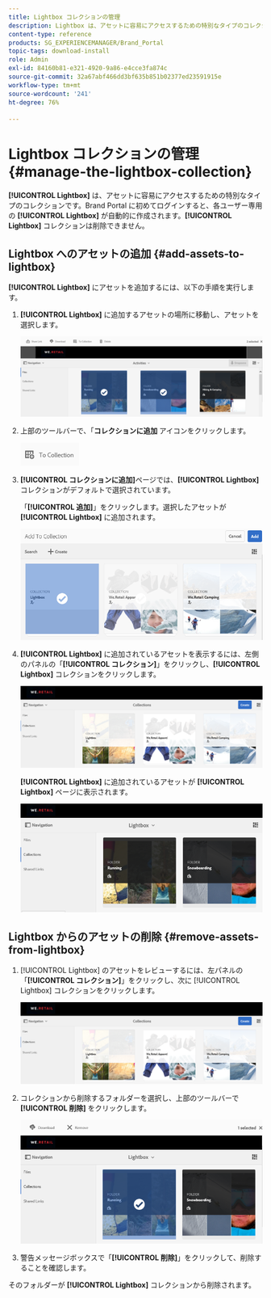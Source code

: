 ```yaml
---
title: Lightbox コレクションの管理
description: Lightbox は、アセットに容易にアクセスするための特別なタイプのコレクションです。各ユーザーには、初めてBrand Portalにログインしたときに自動的に作成される専用の Lightbox があります。 Lightbox コレクションは削除できません。
content-type: reference
products: SG_EXPERIENCEMANAGER/Brand_Portal
topic-tags: download-install
role: Admin
exl-id: 84160b81-e321-4920-9a86-e4cce3fa874c
source-git-commit: 32a67abf466dd3bf635b851b02377ed23591915e
workflow-type: tm+mt
source-wordcount: '241'
ht-degree: 76%

---
```


# Lightbox コレクションの管理 {#manage-the-lightbox-collection}

**[!UICONTROL Lightbox]** は、アセットに容易にアクセスするための特別なタイプのコレクションです。Brand Portal に初めてログインすると、各ユーザー専用の **[!UICONTROL Lightbox]** が自動的に作成されます。**[!UICONTROL Lightbox]** コレクションは削除できません。

## Lightbox へのアセットの追加 {#add-assets-to-lightbox}

**[!UICONTROL Lightbox]** にアセットを追加するには、以下の手順を実行します。

1. **[!UICONTROL Lightbox]** に追加するアセットの場所に移動し、アセットを選択します。

   ![](assets/link_sharing_assetselection.png)

1. 上部のツールバーで、「**コレクションに追加** アイコンをクリックします。

   ![](assets/add_to_collection.png)

1. **[!UICONTROL コレクションに追加]**&#x200B;ページでは、**[!UICONTROL Lightbox]** コレクションがデフォルトで選択されています。

   「**[!UICONTROL 追加]**」をクリックします。選択したアセットが **[!UICONTROL Lightbox]** に追加されます。

   ![](assets/add_to_collectionlightbox.png)

1. **[!UICONTROL Lightbox]** に追加されているアセットを表示するには、左側のパネルの「**[!UICONTROL コレクション]**」をクリックし、**[!UICONTROL Lightbox]** コレクションをクリックします。

   ![](assets/collections_lightbox.png)

   **[!UICONTROL Lightbox]** に追加されているアセットが **[!UICONTROL Lightbox]** ページに表示されます。

   ![](assets/added_to_collectionlightbox.png)

## Lightbox からのアセットの削除 {#remove-assets-from-lightbox}

1. [!UICONTROL Lightbox] のアセットをレビューするには、左パネルの「**[!UICONTROL コレクション]**」をクリックし、次に [!UICONTROL Lightbox] コレクションをクリックします。

   ![](assets/collections_lightbox-1.png)

1. コレクションから削除するフォルダーを選択し、上部のツールバーで **[!UICONTROL 削除]** をクリックします。

   ![](assets/collections_lightboxdelete.png)

1. 警告メッセージボックスで「**[!UICONTROL 削除]**」をクリックして、削除することを確認します。

そのフォルダーが **[!UICONTROL Lightbox]** コレクションから削除されます。
